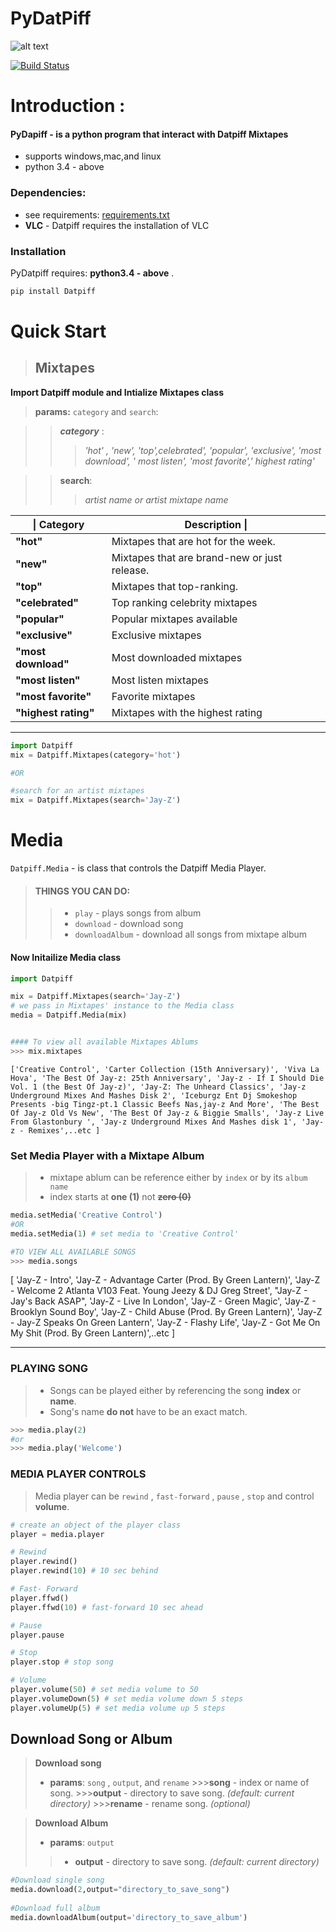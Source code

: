
# PyDatPiff
![alt text](https://i-love-png.com/images/c7ce1da7ed7ace50867927d6a6520e62.png)

[![Build Status](https://travis-ci.com/cbedroid/Datpiff.svg?token=MfxUXqtaex7vkTXGGmqu&branch=master)](https://travis-ci.com/cbedroid/Datpiff)

# Introduction :
#### PyDapiff - is a python program that interact with Datpiff Mixtapes 
  - supports windows,mac,and linux
  - python 3.4 - above 
   
### Dependencies:
- see requirements:  [requirements.txt](https://github.com/cbedroid/Datpiff/blob/master/requirements.txt) 
- __VLC__ - Datpiff requires the  installation of VLC 
 
### Installation

PyDatpiff requires:  **python3.4 - above** .
```bash
pip install Datpiff
```
# Quick Start
>##  Mixtapes
 __Import Datpiff module and Intialize Mixtapes class__
> **params:** `category` and `search`:
  
>>__*category*__ :
>>>*'hot' , 'new', 'top',celebrated', 'popular', 'exclusive', 'most 			
download', ' most listen', 'most favorite',' highest rating'*

>>__search__: 
>>>  *artist name or artist mixtape name*

|\|	Category		|		Description	\||
|-------------------|-------------------|
|__"hot"__			| Mixtapes that are hot for the week. 
|__"new"__			| Mixtapes that are brand-new or just release.	
|__"top"__			| Mixtapes that top-ranking.
|__"celebrated"__	| Top ranking celebrity mixtapes 		
|__"popular"__		| Popular mixtapes  available   
|__"exclusive"__	| Exclusive mixtapes 
|__"most download"__| Most downloaded mixtapes
|__"most listen"__	| Most listen mixtapes
|__"most favorite"__| Favorite mixtapes 
|__"highest rating"__| Mixtapes with the highest rating
---

```python 
import Datpiff
mix = Datpiff.Mixtapes(category='hot')

#OR

#search for an artist mixtapes
mix = Datpiff.Mixtapes(search='Jay-Z')
```
# Media 
`Datpiff.Media` -  is class that controls the Datpiff Media Player.
>#### THINGS YOU CAN DO: 
>> - `play`  - plays songs from album
>> - `download` - download song
>>- `downloadAlbum` - download all songs from mixtape album

#### Now Initailize Media class

```python
import Datpiff

mix = Datpiff.Mixtapes(search='Jay-Z')
# we pass in Mixtapes' instance to the Media class
media = Datpiff.Media(mix)


#### To view all available Mixtapes Ablums
>>> mix.mixtapes 
```
    ['Creative Control', 'Carter Collection (15th Anniversary)', 'Viva La Hova', 'The Best Of Jay-z: 25th Anniversary', 'Jay-z - If I Should Die Vol. 1 (the Best Of Jay-z)', 'Jay-Z: The Unheard Classics', 'Jay-z Underground Mixes And Mashes Disk 2', 'Iceburgz Ent Dj Smokeshop Presents -big Tingz-pt.1 Classic Beefs Nas,jay-z And More', 'The Best Of Jay-z Old Vs New', 'The Best Of Jay-z & Biggie Smalls', 'Jay-z Live From Glastonbury ', 'Jay-z Underground Mixes And Mashes disk 1', 'Jay-z - Remixes',..etc ]

### Set Media Player with a Mixtape Album

> - mixtape ablum can be reference either by `index`  or by its  `album name`
>-  index starts at __one (1)__  not __~~zero (0)~~__
```python
media.setMedia('Creative Control')
#OR 
media.setMedia(1) # set media to 'Creative Control'

#TO VIEW ALL AVAILABLE SONGS     
>>> media.songs 
```
 [ 'Jay-Z - Intro', 'Jay-Z - Advantage Carter (Prod. By Green Lantern)', 'Jay-Z - Welcome 2 Atlanta V103 Feat. Young Jeezy & DJ Greg Street', "Jay-Z - Jay's Back ASAP", 'Jay-Z - Live In London', 'Jay-Z - Green Magic', 'Jay-Z - Brooklyn Sound Boy', 'Jay-Z - Child Abuse (Prod. By Green Lantern)', 'Jay-Z - Jay-Z Speaks On Green Lantern', 'Jay-Z - Flashy Life', 'Jay-Z - Got Me On My Shit (Prod. By Green Lantern)',..etc ]
--- ---
 ### PLAYING SONG
 >- Songs can be played either by referencing the song  **index** or   **name**.  
>- Song's name __do not__ have to be an exact match. 
    

```python
>>> media.play(2)
#or
>>> media.play('Welcome') 
```
 
 ### MEDIA PLAYER CONTROLS
 >Media player can be   `rewind` , `fast-forward` , `pause` ,  `stop` and control __volume__.
 ``` python
 # create an object of the player class
 player = media.player

 # Rewind
player.rewind()
player.rewind(10) # 10 sec behind

# Fast- Forward
player.ffwd()
player.ffwd(10) # fast-forward 10 sec ahead

# Pause
player.pause

# Stop
player.stop # stop song 

# Volume
player.volume(50) # set media volume to 50 
player.volumeDown(5) # set media volume down 5 steps
player.volumeUp(5) # set media volume up 5 steps
 
```

## Download Song or Album

 > **Download song** 
  >- __params__: `song` , `output`, and `rename`
    >>>__song__ - index or name of song.
    >>>__output__ - directory to save song. *(default: current directory)*
    >>>__rename__ - rename song. *(optional)*

> **Download Album**
>- __params__: `output` 
  >>- __output__ - directory to save song. *(default: current directory)*

```python
#Download single song
media.download(2,output="directory_to_save_song") 
 
#Download full album
media.downloadAlbum(output='directory_to_save_album')


